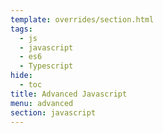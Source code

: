 ```yaml
---
template: overrides/section.html
tags:
  - js
  - javascript
  - es6
  - Typescript
hide:
  - toc
title: Advanced Javascript
menu: advanced
section: javascript
---
```

